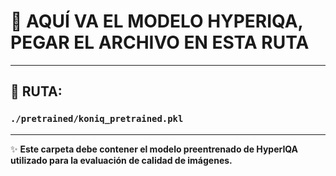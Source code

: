 # 🧠 **AQUÍ VA EL MODELO HYPERIQA, PEGAR EL ARCHIVO EN ESTA RUTA**

---

## 📂 **RUTA:**  
### `./pretrained/koniq_pretrained.pkl`

---

✨ **Este carpeta debe contener el modelo preentrenado de HyperIQA utilizado para la evaluación de calidad de imágenes.**
